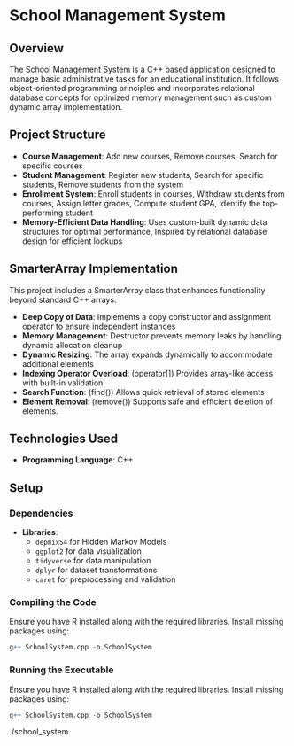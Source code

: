 # School Management System

## Overview
The School Management System is a C++ based application designed to manage basic administrative tasks for an educational institution. It follows object-oriented programming principles and incorporates relational database concepts for optimized memory management such as custom dynamic array implementation.

## Project Structure
- **Course Management**: Add new courses, Remove courses, Search for specific courses
- **Student Management**: Register new students, Search for specific students, Remove students from the system
- **Enrollment System**: Enroll students in courses, Withdraw students from courses, Assign letter grades, Compute student GPA, Identify the top-performing student
- **Memory-Efficient Data Handling**: Uses custom-built dynamic data structures for optimal performance, Inspired by relational database design for efficient lookups

## SmarterArray Implementation
This project includes a SmarterArray class that enhances functionality beyond standard C++ arrays. 
- **Deep Copy of Data**: Implements a copy constructor and assignment operator to ensure independent instances
- **Memory Management**: Destructor prevents memory leaks by handling dynamic allocation cleanup
- **Dynamic Resizing**: The array expands dynamically to accommodate additional elements
- **Indexing Operator Overload**: (operator[]) Provides array-like access with built-in validation
- **Search Function**: (find()) Allows quick retrieval of stored elements
- **Element Removal**: (remove()) Supports safe and efficient deletion of elements.





## Technologies Used
- **Programming Language**: C++


## Setup
### Dependencies
- **Libraries**:
  - `depmixS4` for Hidden Markov Models
  - `ggplot2` for data visualization
  - `tidyverse` for data manipulation
  - `dplyr` for dataset transformations
  - `caret` for preprocessing and validation

### Compiling the Code
Ensure you have R installed along with the required libraries. Install missing packages using:
```r
g++ SchoolSystem.cpp -o SchoolSystem
```
### Running the Executable
Ensure you have R installed along with the required libraries. Install missing packages using:
```r
g++ SchoolSystem.cpp -o SchoolSystem
```


./school_system
